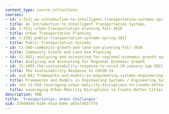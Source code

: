 ```yaml
---
content_type: course_collections
courses:
- id: 1-212j-an-introduction-to-intelligent-transportation-systems-spring-2005
  title: An Introduction to Intelligent Transportation Systems
- id: 1-252j-urban-transportation-planning-fall-2016
  title: Urban Transportation Planning
- id: 1-258j-public-transportation-systems-spring-2017
  title: Public Transportation Systems
- id: 11-360-community-growth-and-land-use-planning-fall-2010
  title: Community Growth and Land Use Planning
- id: 11-481j-analyzing-and-accounting-for-regional-economic-growth-spring-2009
  title: Analyzing and Accounting for Regional Economic Growth
- id: 11-s955-the-sustainability-response-to-covid-19-january-iap-2021
  title: The Sustainability Response to COVID-19
- id: esd-04j-frameworks-and-models-in-engineering-systems-engineering-system-design-spring-2007
  title: Frameworks and Models in Engineering Systems / Engineering System Design
- id: res-11-550-leveraging-urban-mobility-disruptions-to-create-better-cities-spring-2021
  title: Leveraging Urban Mobility Disruptions to Create Better Cities
description: TBW.
title: 'Transportation: Urban Challenges'
uid: 37b09d4b-b144-4faa-bd9c-ad5efd81cffd
---
```

